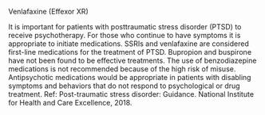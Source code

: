 Venlafaxine (Effexor XR)

It is important for patients with posttraumatic stress disorder (PTSD) to receive psychotherapy. For those
who continue to have symptoms it is appropriate to initiate medications. SSRIs and venlafaxine are
considered first-line medications for the treatment of PTSD. Bupropion and buspirone have not been found
to be effective treatments. The use of benzodiazepine medications is not recommended because of the high
risk of misuse. Antipsychotic medications would be appropriate in patients with disabling symptoms and
behaviors that do not respond to psychological or drug treatment.
Ref: Post-traumatic stress disorder: Guidance. National Institute for Health and Care Excellence, 2018.